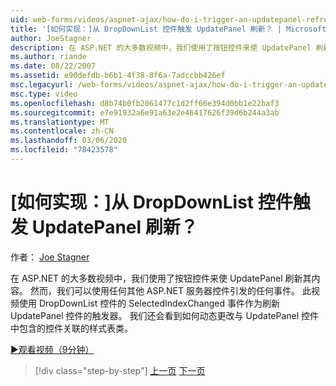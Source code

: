 ```yaml
---
uid: web-forms/videos/aspnet-ajax/how-do-i-trigger-an-updatepanel-refresh-from-a-dropdownlist-control
title: '[如何实现：]从 DropDownList 控件触发 UpdatePanel 刷新？ | Microsoft Docs'
author: JoeStagner
description: 在 ASP.NET 的大多数视频中，我们使用了按钮控件来使 UpdatePanel 刷新其内容。 但我们可能会使用任何事件 。
ms.author: riande
ms.date: 08/22/2007
ms.assetid: e90defdb-b6b1-4f38-8f6a-7adccbb426ef
msc.legacyurl: /web-forms/videos/aspnet-ajax/how-do-i-trigger-an-updatepanel-refresh-from-a-dropdownlist-control
msc.type: video
ms.openlocfilehash: d8b74b0fb2061477c1d2ff66e394d0bb1e22baf3
ms.sourcegitcommit: e7e91932a6e91a63e2e46417626f39d6b244a3ab
ms.translationtype: MT
ms.contentlocale: zh-CN
ms.lasthandoff: 03/06/2020
ms.locfileid: "78423578"
---
```

# <a name="how-do-i-trigger-an-updatepanel-refresh-from-a-dropdownlist-control"></a>[如何实现：]从 DropDownList 控件触发 UpdatePanel 刷新？

作者： [Joe Stagner](https://github.com/JoeStagner)

在 ASP.NET 的大多数视频中，我们使用了按钮控件来使 UpdatePanel 刷新其内容。 然而，我们可以使用任何其他 ASP.NET 服务器控件引发的任何事件。 此视频使用 DropDownList 控件的 SelectedIndexChanged 事件作为刷新 UpdatePanel 控件的触发器。 我们还会看到如何动态更改与 UpdatePanel 控件中包含的控件关联的样式表类。

[&#9654;观看视频（9分钟）](https://channel9.msdn.com/Blogs/ASP-NET-Site-Videos/how-do-i-trigger-an-updatepanel-refresh-from-a-dropdownlist-control)

> [!div class="step-by-step"]
> [上一页](how-do-i-implement-the-persistent-communications-pattern-using-web-services.md)
> [下一页](how-do-i-create-an-aspnet-ajax-extender-from-scratch.md)

